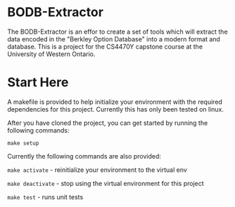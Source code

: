# BODB-Extractor
The BODB-Extractor is an effor to create a set of tools which will extract the data encoded in the "Berkley Option Database" into a modern format and database.  This is a project for the CS4470Y capstone course at the University of Western Ontario.

# Start Here
A makefile is provided to help initialize your environment with the required dependencies for this project.  Currently this has only been tested on linux.

After you have cloned the project, you can get started by running the following commands:
```
make setup
```

Currently the following commands are also provided:

`make activate` - reinitialize your environment to the virtual env

`make deactivate` - stop using the virtual environment for this project

`make test` - runs unit tests

